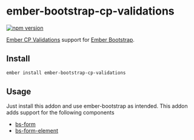 # ember-bootstrap-cp-validations

[![npm version](https://badge.fury.io/js/ember-bootstrap-cp-validations.svg)](http://badge.fury.io/js/ember-bootstrap-cp-validations)

[Ember CP Validations](https://github.com/offirgolan/ember-cp-validations) support for [Ember Bootstrap](https://github.com/kaliber5/ember-bootstrap).

## Install

```bash
ember install ember-bootstrap-cp-validations
```

## Usage

Just install this addon and use ember-bootstrap as intended. This addon adds support for the following components

- [bs-form](http://kaliber5.github.io/ember-bootstrap/api/classes/Components.Form.html)
- [bs-form-element](http://kaliber5.github.io/ember-bootstrap/api/classes/Components.FormElement.html)
